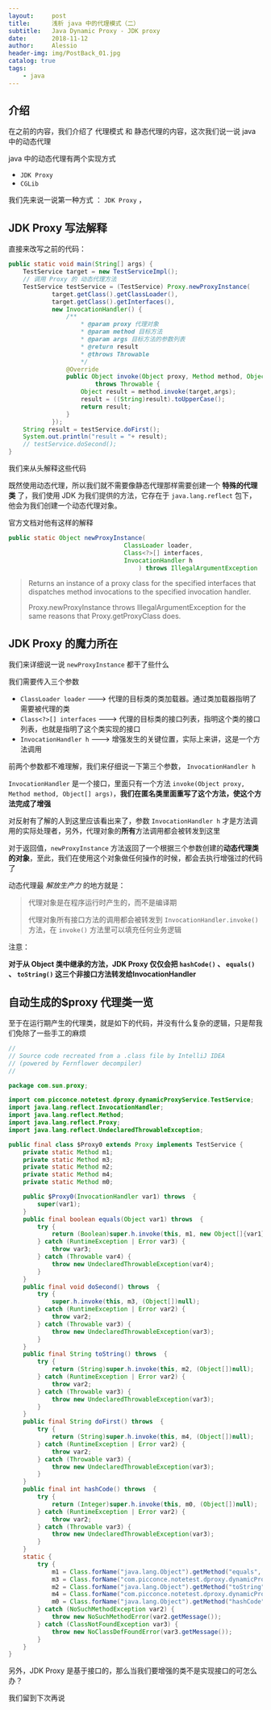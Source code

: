 ```yaml
---
layout:     post
title:      浅析 java 中的代理模式（二）
subtitle:   Java Dynamic Proxy - JDK proxy
date:       2018-11-12
author:     Alessio
header-img: img/PostBack_01.jpg
catalog: true
tags:
    - java
---
```

## 介绍

在之前的内容，我们介绍了 代理模式 和 静态代理的内容，这次我们说一说 java 中的动态代理

java 中的动态代理有两个实现方式  

- `JDK Proxy`
- `CGLib`

我们先来说一说第一种方式 ： `JDK Proxy` ，

## JDK Proxy 写法解释
直接来改写之前的代码：

```java
public static void main(String[] args) {
    TestService target = new TestServiceImpl();
    // 调用 Proxy 的 动态代理方法
    TestService testService = (TestService) Proxy.newProxyInstance(
            target.getClass().getClassLoader(),
            target.getClass().getInterfaces(),
            new InvocationHandler() {
                /**
                    * @param proxy 代理对象
                    * @param method 目标方法
                    * @param args 目标方法的参数列表
                    * @return result
                    * @throws Throwable
                    */
                @Override
                public Object invoke(Object proxy, Method method, Object[] args)
                        throws Throwable {
                    Object result = method.invoke(target,args);
                    result = ((String)result).toUpperCase();
                    return result;
                }
            });
    String result = testService.doFirst();
    System.out.println("result = "+ result);
    // testService.doSecond();
}
```

我们来从头解释这些代码

既然使用动态代理，所以我们就不需要像静态代理那样需要创建一个 **特殊的代理类** 了，我们使用 JDK 为我们提供的方法，它存在于 `java.lang.reflect` 包下，他会为我们创建一个动态代理对象。

官方文档对他有这样的解释

```java
public static Object newProxyInstance(
                                ClassLoader loader,
                                Class<?>[] interfaces,
                                InvocationHandler h
                                    ) throws IllegalArgumentException
```
> Returns an instance of a proxy class for the specified interfaces that dispatches method invocations to the specified invocation handler.
> 
> Proxy.newProxyInstance throws IllegalArgumentException for the same reasons that Proxy.getProxyClass does.

## JDK Proxy 的魔力所在

我们来详细说一说 `newProxyInstance` 都干了些什么

我们需要传入三个参数

- `ClassLoader loader`      --->   代理的目标类的类加载器。通过类加载器指明了需要被代理的类
- `Class<?>[] interfaces`   --->   代理的目标类的接口列表，指明这个类的接口列表，也就是指明了这个类实现的接口
- `InvocationHandler h`     --->   增强发生的关键位置，实际上来讲，这是一个方法调用

前两个参数都不难理解，我们来仔细说一下第三个参数， `InvocationHandler h`

`InvocationHandler` 是一个接口，里面只有一个方法 `invoke(Object proxy, Method method, Object[] args)`，**我们在匿名类里面重写了这个方法，使这个方法完成了增强**

对反射有了解的人到这里应该看出来了，参数 `InvocationHandler h` 才是方法调用的实际处理者，另外，代理对象的**所有**方法调用都会被转发到这里

对于返回值，`newProxyInstance` 方法返回了一个根据三个参数创建的**动态代理类的对象**，至此，我们在使用这个对象做任何操作的时候，都会去执行增强过的代码了

动态代理最 *解放生产力* 的地方就是：

> 代理对象是在程序运行时产生的，而不是编译期
> 
> 代理对象所有接口方法的调用都会被转发到 `InvocationHandler.invoke()` 方法，在 `invoke()` 方法里可以填充任何业务逻辑

注意：

**对于从 Object 类中继承的方法，JDK Proxy 仅仅会把 `hashCode()` 、 `equals()` 、 `toString()` 这三个非接口方法转发给InvocationHandler**

## 自动生成的$proxy 代理类一览

至于在运行期产生的代理类，就是如下的代码，并没有什么复杂的逻辑，只是帮我们免除了一些手工的麻烦

```java
//
// Source code recreated from a .class file by IntelliJ IDEA
// (powered by Fernflower decompiler)
//

package com.sun.proxy;

import com.picconce.notetest.dproxy.dynamicProxyService.TestService;
import java.lang.reflect.InvocationHandler;
import java.lang.reflect.Method;
import java.lang.reflect.Proxy;
import java.lang.reflect.UndeclaredThrowableException;

public final class $Proxy0 extends Proxy implements TestService {
    private static Method m1;
    private static Method m3;
    private static Method m2;
    private static Method m4;
    private static Method m0;

    public $Proxy0(InvocationHandler var1) throws  {
        super(var1);
    }
    public final boolean equals(Object var1) throws  {
        try {
            return (Boolean)super.h.invoke(this, m1, new Object[]{var1});
        } catch (RuntimeException | Error var3) {
            throw var3;
        } catch (Throwable var4) {
            throw new UndeclaredThrowableException(var4);
        }
    }
    public final void doSecond() throws  {
        try {
            super.h.invoke(this, m3, (Object[])null);
        } catch (RuntimeException | Error var2) {
            throw var2;
        } catch (Throwable var3) {
            throw new UndeclaredThrowableException(var3);
        }
    }
    public final String toString() throws  {
        try {
            return (String)super.h.invoke(this, m2, (Object[])null);
        } catch (RuntimeException | Error var2) {
            throw var2;
        } catch (Throwable var3) {
            throw new UndeclaredThrowableException(var3);
        }
    }
    public final String doFirst() throws  {
        try {
            return (String)super.h.invoke(this, m4, (Object[])null);
        } catch (RuntimeException | Error var2) {
            throw var2;
        } catch (Throwable var3) {
            throw new UndeclaredThrowableException(var3);
        }
    }
    public final int hashCode() throws  {
        try {
            return (Integer)super.h.invoke(this, m0, (Object[])null);
        } catch (RuntimeException | Error var2) {
            throw var2;
        } catch (Throwable var3) {
            throw new UndeclaredThrowableException(var3);
        }
    }
    static {
        try {
            m1 = Class.forName("java.lang.Object").getMethod("equals", Class.forName("java.lang.Object"));
            m3 = Class.forName("com.picconce.notetest.dproxy.dynamicProxyService.TestService").getMethod("doSecond");
            m2 = Class.forName("java.lang.Object").getMethod("toString");
            m4 = Class.forName("com.picconce.notetest.dproxy.dynamicProxyService.TestService").getMethod("doFirst");
            m0 = Class.forName("java.lang.Object").getMethod("hashCode");
        } catch (NoSuchMethodException var2) {
            throw new NoSuchMethodError(var2.getMessage());
        } catch (ClassNotFoundException var3) {
            throw new NoClassDefFoundError(var3.getMessage());
        }
    }
}
```
另外，JDK Proxy 是基于接口的，那么当我们要增强的类不是实现接口的可怎么办？

我们留到下次再说